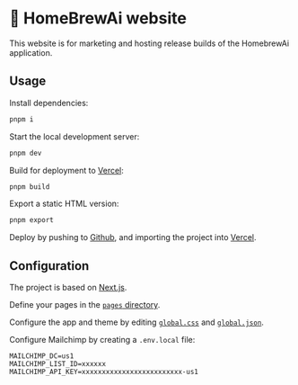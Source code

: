 # 🍺 HomeBrewAi website

This website is for marketing and hosting release builds of the HomebrewAi application.

## Usage

Install dependencies:

```sh
pnpm i
```

Start the local development server:

```sh
pnpm dev
```

Build for deployment to [Vercel](https://vercel.com):

```sh
pnpm build
```

Export a static HTML version:

```sh
pnpm export
```

Deploy by pushing to [Github](https://github.com), and importing the project into [Vercel](https://vercel.com).

## Configuration

The project is based on [Next.js](https://nextjs.org).

Define your pages in the [`pages` directory](/blob/main/pages).

Configure the app and theme by editing [`global.css`](/blob/main/global/global.css)
and [`global.json`](/blob/main/global/global.json).

Configure Mailchimp by creating a `.env.local` file:

```env
MAILCHIMP_DC=us1
MAILCHIMP_LIST_ID=xxxxxx
MAILCHIMP_API_KEY=xxxxxxxxxxxxxxxxxxxxxxxxx-us1
```
